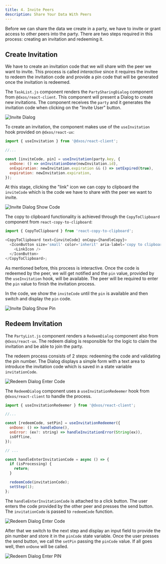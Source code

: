 ```yaml
---
title: 4. Invite Peers
description: Share Your Data With Peers
---
```


Before we can share the data we create in a party, we have to invite or grant access to other peers into the party. There are two steps required in this process: creating an invitation and redeeming it.

## Create Invitation

We have to create an invitation code that we will share with the peer we want to invite. This process is called _interactive_ since it requires the invitee to redeem the invitation code and provide a pin code that will be generated once the invitation is redeemed.

The `TaskList.js` component renders the `PartySharingDialog` component from `@dxos/react-client`. This component will present a Dialog to create new invitations. The component receives the `party` and it generates the invitation code when clicking on the "Invite User" button.

![Invite Dialog](./invite-00.png)

To create an invitation, the component makes use of the `useInvitation` hook provided on `@dxos/react-ux`:

```js:title=PartySharingDialog.js
import { useInvitation } from '@dxos/react-client';

//...

const [inviteCode, pin] = useInvitation(party.key, {
  onDone: () => onInvitationDone(newInvitation.id),
  onExpiration: newInvitation.expiration && () => setExpired(true),
  expiration: newInvitation.expiration,
});
```

At this stage, clicking the "link" icon we can copy to clipboard the `inviteCode` which is the code we have to share with the peer we want to invite.

![Invite Dialog Show Code](./invite-01.png)

The copy to clipboard functionality is achieved through the `CopyToClipboard` component from `react-copy-to-clipboard`:

```js:title=PendingInvitation.js
import { CopyToClipboard } from 'react-copy-to-clipboard';

<CopyToClipboard text={inviteCode} onCopy={handleCopy}>
  <IconButton size='small' color='inherit' aria-label='copy to clipboard' title='Copy to clipboard' edge='start'>
    <LinkIcon />
  </IconButton>
</CopyToClipboard>;
```

As mentioned before, this process is interactive. Once the code is redeemed by the peer, we will get notified and the `pin` value, provided by the `useInvitation` hook, will be available. The peer will be required to enter the `pin` value to finish the invitation process.

In the code, we show the `inviteCode` until the `pin` is available and then switch and display the `pin` code.

![Invite Dialog Show Pin](./invite-02.png)

## Redeem Invitation

The `PartyList.js` component renders a `RedeemDialog` component also from `@dxos/react-ux`. The redeem dialog is responsible for the logic to claim the invitation and be able to join the party.

The redeem process consists of 2 steps: redeeming the code and validating the pin number. The Dialog displays a simple form with a text area to introduce the invitation code which is saved in a state variable `invitationCode`.

![Redeem Dialog Enter Code](./invite-03.png)

The `RedeemDialog` component uses a `useInvitationRedeemer` hook from `@dxos/react-client` to handle the process.

```js
import { useInvitationRedeemer } from '@dxos/react-client';

//...

const [redeemCode, setPin] = useInvitationRedeemer({
  onDone: () => handleDone(),
  onError: (ex?: string) => handleInvitationError(String(ex)),
  isOffline,
});

// ...

const handleEnterInvitationCode = async () => {
  if (isProcessing) {
    return;
  }

  redeemCode(invitationCode);
  setStep(1);
};
```

The `handleEnterInvitationCode` is attached to a click button. The user enters the code provided by the other peer and presses the send button. The `invitationCode` is passed to `redeemCode` function.

![Redeem Dialog Enter Code](./invite-04.png)

After that we switch to the next step and display an input field to provide the pin number and store it in the `pinCode` state variable. Once the user presses the send button, we call the `setPin` passing the `pinCode` value. If all goes well, then `onDone` will be called.

![Redeem Dialog Enter PIN](./invite-05.png)
